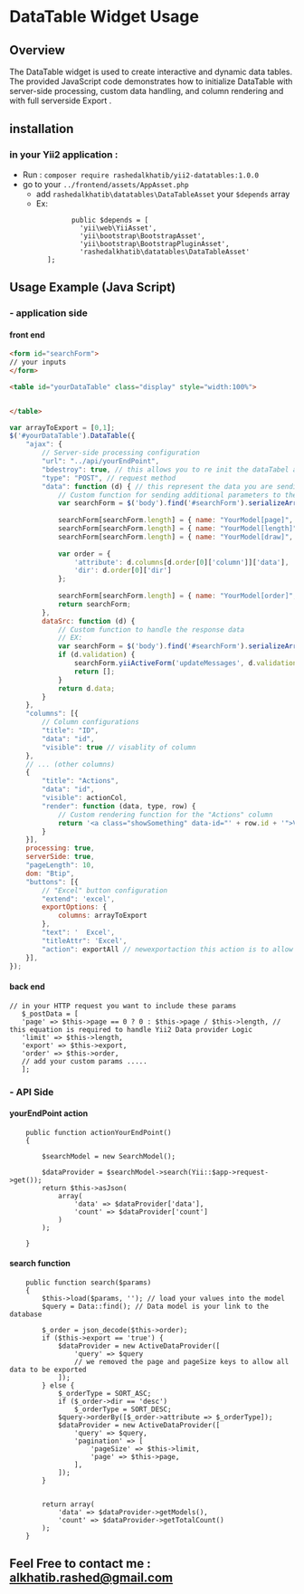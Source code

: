 # DataTable Widget Usage

## Overview

The DataTable widget is used to create interactive and dynamic data tables. The provided JavaScript code demonstrates how to initialize DataTable with server-side processing, custom data handling, and column rendering and with full serverside Export .
## installation
### in your Yii2 application :
- Run : ``composer require rashedalkhatib/yii2-datatables:1.0.0``
- go to your ``../frontend/assets/AppAsset.php``
    - add `rashedalkhatib\datatables\DataTableAsset` your `$depends` array
    - Ex: 
  ```phpregexp
              public $depends = [
                'yii\web\YiiAsset',
                'yii\bootstrap\BootstrapAsset',
                'yii\bootstrap\BootstrapPluginAsset',
                'rashedalkhatib\datatables\DataTableAsset'
        ];
## Usage Example (Java Script)
### - application side
#### front end
```html
<form id="searchForm">
// your inputs 
</form>

<table id="yourDataTable" class="display" style="width:100%">


</table>
```
```javascript
var arrayToExport = [0,1];
$('#yourDataTable').DataTable({
    "ajax": {
        // Server-side processing configuration
        "url": "../api/yourEndPoint",
        "bdestroy": true, // this allows you to re init the dataTabel and destory it 
        "type": "POST", // request method
        "data": function (d) { // this represent the data you are sending with your ajax request
            // Custom function for sending additional parameters to the server
            var searchForm = $('body').find('#searchForm').serializeArray();
            
            searchForm[searchForm.length] = { name: "YourModel[page]", value: d.start };
            searchForm[searchForm.length] = { name: "YourModel[length]", value: d.length };
            searchForm[searchForm.length] = { name: "YourModel[draw]", value: d.draw };
            
            var order = {
                'attribute': d.columns[d.order[0]['column']]['data'],
                'dir': d.order[0]['dir']
            };
            
            searchForm[searchForm.length] = { name: "YourModel[order]", value: JSON.stringify(order) };
            return searchForm;
        },
        dataSrc: function (d) {
            // Custom function to handle the response data
            // EX:
            var searchForm = $('body').find('#searchForm').serializeArray();
            if (d.validation) {
                searchForm.yiiActiveForm('updateMessages', d.validation, true);
                return [];
            }
            return d.data;
        }
    },
    "columns": [{
        // Column configurations
        "title": "ID",
        "data": "id",
        "visible": true // visablity of column 
    },
    // ... (other columns)
    {
        "title": "Actions",
        "data": "id",
        "visible": actionCol,
        "render": function (data, type, row) {
            // Custom rendering function for the "Actions" column
            return '<a class="showSomething" data-id="' + row.id + '">View</a>';
        }
    }],
    processing: true,
    serverSide: true,
    "pageLength": 10,
    dom: "Btip",
    "buttons": [{
        // "Excel" button configuration
        "extend": 'excel',
        exportOptions: {
            columns: arrayToExport
        },
        "text": '  Excel',
        "titleAttr": 'Excel',
        "action": exportAll // newexportaction this action is to allow you exporting with server side without rendaring data 
    }],
});
```
#### back end
```injectablephp
// in your HTTP request you want to include these params 
   $_postData = [
   'page' => $this->page == 0 ? 0 : $this->page / $this->length, // this equation is required to handle Yii2 Data provider Logic
   'limit' => $this->length,
   'export' => $this->export,
   'order' => $this->order,
   // add your custom params .....
   ];
```
### - API Side
#### yourEndPoint action
```injectablephp
    public function actionYourEndPoint()
    {

        $searchModel = new SearchModel();

        $dataProvider = $searchModel->search(Yii::$app->request->get());
        return $this->asJson(
            array(
                'data' => $dataProvider['data'],
                'count' => $dataProvider['count']
            )
        );

    }
```
#### search function
```injectablephp
    public function search($params)
    {
        $this->load($params, ''); // load your values into the model
        $query = Data::find(); // Data model is your link to the database

        $_order = json_decode($this->order);
        if ($this->export == 'true') {
            $dataProvider = new ActiveDataProvider([
                'query' => $query
                // we removed the page and pageSize keys to allow all data to be exported
            ]);
        } else {
            $_orderType = SORT_ASC;
            if ($_order->dir == 'desc')
                $_orderType = SORT_DESC;
            $query->orderBy([$_order->attribute => $_orderType]);
            $dataProvider = new ActiveDataProvider([
                'query' => $query,
                'pagination' => [
                    'pageSize' => $this->limit,
                    'page' => $this->page,
                ],
            ]);
        }


        return array(
            'data' => $dataProvider->getModels(),
            'count' => $dataProvider->getTotalCount()
        );
    }
```

## Feel Free to contact me : alkhatib.rashed@gmail.com
